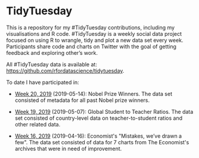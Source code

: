 # TidyTuesday
This is a repository for my #TidyTuesday contributions, including my visualisations and R code. #TidyTuesday is a weekly social data project focused on using R to wrangle, tidy and plot a new data set every week. Participants share code and charts on Twitter with the goal of getting feedback and exploring other’s work. 

All #TidyTuesday data is available at: https://github.com/rfordatascience/tidytuesday.

To date I have participated in:

- [Week 20, 2019](https://github.com/kylie-foster/tidy_tuesday/tree/master/Week20_2019) (2019-05-14): Nobel Prize Winners. 
The data set consisted of metadata for all past Nobel prize winners.

- [Week 19, 2019](https://github.com/kylie-foster/tidy_tuesday/tree/master/Week19_2019) (2019-05-07): Global Student to Teacher Ratios. The data set consisted of country-level data on teacher-to-student ratios and other related data.

- [Week 16, 2019](https://github.com/kylie-foster/tidy_tuesday/tree/master/Week16_2019) (2019-04-16): Economist's "Mistakes, we’ve drawn a few". The data set consisted of data for 7 charts from The Economist's archives that were in need of improvement.

